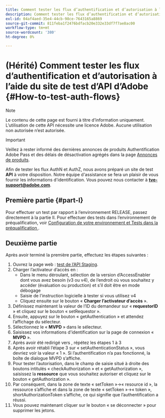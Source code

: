 ```yaml
---
title: Comment tester les flux d’authentification et d’autorisation à l’aide du site de test de l’API d’Adobe
description: Comment tester les flux d’authentification et d’autorisation à l’aide du site de test de l’API d’Adobe
exl-id: 04af4aed-35e4-44cb-98ce-7643165a8869
source-git-commit: 811feba1f2476bdfacb20e332e33df7f7ae8ac00
workflow-type: tm+mt
source-wordcount: '380'
ht-degree: 0%

---
```


# (Hérité) Comment tester les flux d’authentification et d’autorisation à l’aide du site de test d’API d’Adobe {#How-to-test-auth-flows}

>[!NOTE]
>
>Le contenu de cette page est fourni à titre d’information uniquement. L’utilisation de cette API nécessite une licence Adobe. Aucune utilisation non autorisée n’est autorisée.

>[!IMPORTANT]
>
> Veillez à rester informé des dernières annonces de produits Authentification Adobe Pass et des délais de désactivation agrégés dans la page [Annonces de produits](/help/authentication/product-announcements.md).

Afin de tester les flux AuthN et AuthZ, nous avons préparé un site de test **API** à votre disposition. Notre équipe d&#39;assistance se fera un plaisir de vous fournir les informations d&#39;identification. Vous pouvez nous contacter à **tve-support@adobe.com**.


## Première partie {#part-I}

Pour effectuer un test par rapport à l’environnement RELEASE, passez directement à la partie II.  Pour effectuer des tests dans l’environnement de préqualification, voir [ Configuration de votre environnement et Tests dans la préqualification ](/help/authentication/notes-technical/environments/setting-up-your-environment-and-testing-in-prequal.md).

## Deuxième partie

Après avoir terminé la première partie, effectuez les étapes suivantes :


1. Ouvrez la page web : [test de l’API Staging](https://sp.auth-staging.adobe.com/apitest/api.html).
1. Charger l’activateur d’accès en :
   * Dans le menu déroulant, sélection de la version d’AccessEnabler dont vous avez besoin (v3 ou v4), de l’endroit où vous souhaitez y accéder (évaluation ou production) et s’il doit être en mode débogage
   * Saisie de l&#39;instruction logicielle à tester si vous utilisez v4
   * Cliquez ensuite sur le bouton « **Charger l’activateur d’accès** ».
1. Définissez maintenant la valeur de l’ID du demandeur sur « **requestorID** » et cliquez sur le bouton « setRequestor ».
1. Ensuite, appuyez sur le bouton « getAuthentication » et attendez l’affichage du sélecteur.
1. Sélectionnez le « **MVPD** » dans le sélecteur.
1. Saisissez vos informations d&#39;identification sur la page de connexion « **MVPD** ».
1. Après avoir été redirigé vers , répétez les étapes 1 à 3
1. Après avoir rétabli l’étape 3 sur « setAuthenticationStatus », vous devriez voir la valeur « 1 ». Si l’authentification n’a pas fonctionné, la boîte de dialogue MVPD s’affiche.
1. Pour tester l’autorisation, dans le champ de saisie situé à droite des boutons intitulés « checkAuthorization » et « getAuthorization », saisissez la **ressource** que vous souhaitez autoriser et cliquez sur le bouton « getAuthorization ».
1. Par conséquent, dans la zone de texte « setToken »-\>« resource id », la ressource s’affiche et dans la zone de texte « setToken »-\>« token », shortAuthorizationToken s’affiche, ce qui signifie que l’authentification a réussi.
1. Vous pouvez maintenant cliquer sur le bouton « se déconnecter » pour supprimer les jetons.
